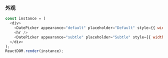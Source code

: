 ### 外观

<!--start-code-->

```js
const instance = (
  <div>
    <DatePicker appearance="default" placeholder="Default" style={{ width: 280 }} />
    <hr />
    <DatePicker appearance="subtle" placeholder="Subtle" style={{ width: 280 }} />
  </div>
);
ReactDOM.render(instance);
```

<!--end-code-->
